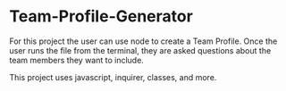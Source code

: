 # Team-Profile-Generator

For this project the user can use node to create a Team Profile. Once the user runs the file from the terminal, they are asked questions about the team members they want to include.

This project uses javascript, inquirer, classes, and more. 